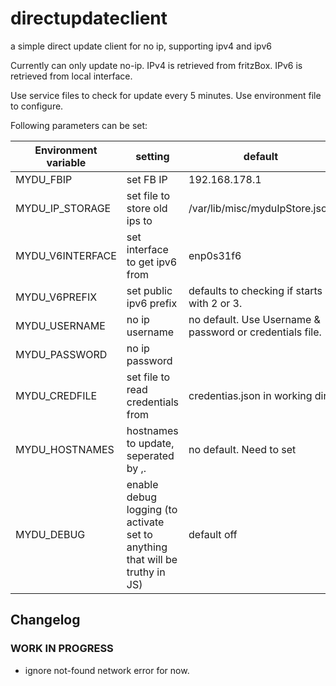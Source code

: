 # directupdateclient
a simple direct update client for no ip, supporting ipv4 and ipv6

Currently can only update no-ip.
IPv4 is retrieved from fritzBox.
IPv6 is retrieved from local interface.

Use service files to check for update every 5 minutes.
Use environment file to configure.

Following parameters can be set:

| Environment variable | setting                                                                      | default                                                  |
|----------------------|------------------------------------------------------------------------------|----------------------------------------------------------|
| MYDU_FBIP            | set FB IP                                                                    | 192.168.178.1                                            |
| MYDU_IP_STORAGE      | set file to store old ips to                                                 | /var/lib/misc/myduIpStore.json                           |
| MYDU_V6INTERFACE     | set interface to get ipv6 from                                               | enp0s31f6                                                |
| MYDU_V6PREFIX        | set public ipv6 prefix                                                       | defaults to checking if starts with 2 or 3.              |
| MYDU_USERNAME        | no ip username                                                               | no default. Use Username & password or credentials file. |
| MYDU_PASSWORD        | no ip password                                                               |                                                          |
| MYDU_CREDFILE        | set file to read credentials from                                            | credentias.json in working dir.                          |
| MYDU_HOSTNAMES       | hostnames to update, seperated by ,.                                         | no default. Need to set                                  |
| MYDU_DEBUG           | enable debug logging (to activate set to anything that will be truthy in JS) | default off                                              |

## Changelog
<!--
  Placeholder for the next version (at the beginning of the line):
  ### **WORK IN PROGRESS**
-->
### **WORK IN PROGRESS**
* ignore not-found network error for now.
